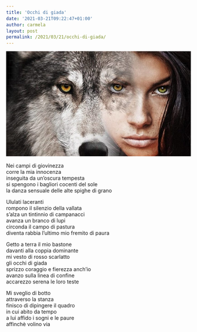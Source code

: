 ```yaml
---
title: 'Occhi di giada'
date: '2021-03-21T09:22:47+01:00'
author: carmela
layout: post
permalink: /2021/03/21/occhi-di-giada/
---
```


![](/assets/img/2021/03/Woman-Wolf-3-e1556358167881.jpg)

Nei campi di giovinezza  
corre la mia innocenza  
inseguita da un’oscura tempesta  
si spengono i bagliori cocenti del sole  
la danza sensuale delle alte spighe di grano

Ululati laceranti  
rompono il silenzio della vallata  
s’alza un tintinnio di campanacci  
avanza un branco di lupi  
circonda il campo di pastura  
diventa rabbia l’ultimo mio fremito di paura

Getto a terra il mio bastone  
davanti alla coppia dominante  
mi vesto di rosso scarlatto  
gli occhi di giada  
sprizzo coraggio e fierezza anch’io  
avanzo sulla linea di confine  
accarezzo serena le loro teste

Mi sveglio di botto  
attraverso la stanza  
finisco di dipingere il quadro  
in cui abito da tempo  
a lui affido i sogni e le paure  
affinchè volino via